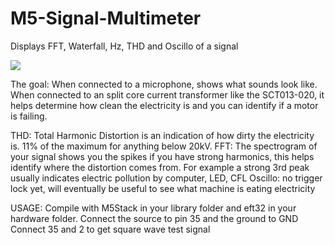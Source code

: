# M5-Signal-Multimeter
Displays FFT, Waterfall, Hz, THD and Oscillo of a signal

![](https://i.imgur.com/y4gbG5L.jpg)

The goal:
When connected to a microphone, shows what sounds look like.
When connected to an split core current transformer like the SCT013-020, it helps determine how clean the electricity is and you can identify if a motor is failing.

THD: Total Harmonic Distortion is an indication of how dirty the electricity is. 11% of the maximum for anything below 20kV.
FFT: The spectrogram of your signal shows you the spikes if you have strong harmonics, this helps identify where the distortion comes from. For example a strong 3rd peak usually indicates electric pollution by computer, LED, CFL
Oscillo: no trigger lock yet, will eventually be useful to see what machine is eating electricity

USAGE: Compile with M5Stack in your library folder and eft32 in your hardware folder.
Connect the source to pin 35 and the ground to GND
Connect 35 and 2 to get square wave test signal
